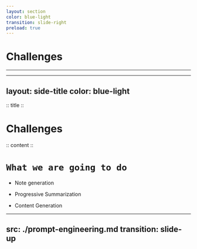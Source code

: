 ```yaml
---
layout: section
color: blue-light
transition: slide-right
preload: true
---
```


# Challenges

<hr>

---
layout: side-title
color: blue-light
---

:: title ::

# Challenges

:: content ::

# `What we are going to do`

<v-clicks>

- Note generation

- Progressive Summarization

- Content Generation

</v-clicks>

---
src: ./prompt-engineering.md
transition: slide-up
---